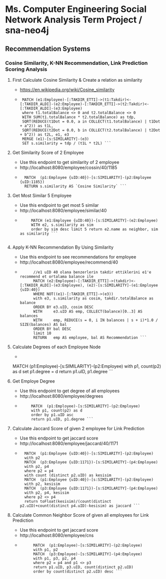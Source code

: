 # Ms. Computer Engineering Social Network Analysis Term Project / sna-neo4j

## Recommendation Systems
### Cosine Similarity, K-NN Recommendation, Link Prediction Scoring Analysis

1. First Calculate Cosine Similarity & Create a relation as similarity
    * https://en.wikipedia.org/wiki/Cosine_similarity
    * ```//totalBalance 0 olmayanlardan e1 in takdir ettiklerini takdir edenler arasida similarity olusturan query
       MATCH (e1:Employee)-[:TAKDIR_ETTI]->(t1:Takdir)<-[:TAKDIR_ALDI]-(e2:Employee)-[:TAKDIR_ETTI]->(t2:Takdir)<-[:TAKDIR_ALDI]-(e3:Employee)
       where t1.totalBalance <> 0 and t2.totalBalance <> 0
       WITH SUM(t1.totalBalance * t2.totalBalance) as tdp,
       SQRT(REDUCE(t1Dot = 0.0, a in COLLECT(t1.totalBalance) | t1Dot + a^2)) as t1L,
       SQRT(REDUCE(t2Dot = 0.0, b in COLLECT(t2.totalBalance) | t2Dot + b^2)) as t2L, e1, e3
       MERGE (e1)-[s:SIMILARITY]-(e3)
       SET s.similarity = tdp / (t1L * t2L) ```

2. Get Similarity Score of 2 Employee
    * Use this endpoint to get similarity of 2 employee
    * http://localhost:8080/employee/cossin/40/1185
    * ``` //uid ye gore 2 kullanicinin cosine similartysini verir
        MATCH  (p1:Employee {uID:40})-[s:SIMILARITY]-(p2:Employee {uID:1185})
        RETURN s.similarity AS `Cosine Similarity` ```

3. Get Most Similar 5 Employee
    * Use this endpoint to get most 5 similar
    * http://localhost:8080/employee/similar/40
    * ```//similarity hesabina gore 40 id li kullaniciya benzer kullanicilari getirir
           MATCH (e1:Employee {uID:40})-[s:SIMILARITY]-(e2:Employee)
           WITH e2, s.similarity as sim
           order by sim desc limit 5 return e2.name as neighbor, sim as similarity ```


4. Apply K-NN Recommendation By Using Similarity
    * Use this endpoint to see recommendations for employee
    * http://localhost:8080/employee/recommend/40
    * ``` //k-nn recommendation
            //e1 uID 40 olana benzerlerin takdir ettiklerini e1'e recommend et ortalama balance ile
            MATCH (e2:Employee)-[:TAKDIR_ETTI]->(takdir)<-[:TAKDIR_ALDI]-(e3:Employee), (e2)-[s:SIMILARITY]-(e1:Employee {uID:40})
            WHERE NOT((e1)-[:TAKDIR_ETTI]->(e3))
            with e3, s.similarity as cosim, takdir.totalBalance as balance
            ORDER BY e3.uID, cosim DESC
            WITH 	 e3.uID AS emp, COLLECT(balance)[0..3] AS balances
            WITH 	 emp, REDUCE(s = 0, i IN balances | s + i)*1.0 / SIZE(balances) AS bal
            ORDER BY bal DESC
            limit 10
            RETURN 	 emp AS employee, bal AS Recommendation ```

5. Calculate Degrees of each Employee Node
    * ``` //set degree, number similar employees (neighbours) = degree of this employee
    MATCH  (p1:Employee)-[s:SIMILARITY]-(p2:Employee)
    with p1, count(p2) as d
    set p1.degree = d
    return p1.uID, p1.degree ```

6. Get Employe Degree
    * Use this endpoint to get degree of all employees
    * http://localhost:8080/employee/degrees
    * ```//employee ve onun degreesi
           MATCH  (p1:Employee)-[s:SIMILARITY]-(p2:Employee)
           with p1, count(p2) as d
           order by p1.uID asc
           return p1.uID, p1.degree ```

7. Calculate Jaccard Score of given 2 employee for Link Prediction
    * Use this endpoint to get jaccard score
    * http://localhost:8080/employee/jaccard/40/1171
    * ``` //link prediction 2 employee'nin jaccard index score u
        MATCH  (p1:Employee {uID:40})-[s:SIMILARITY]-(p2:Employee)
        with p2
        MATCH  (p3:Employee {uID:1171})-[s:SIMILARITY]-(p4:Employee)
        with p2, p4
        where p2 = p4
        with count (distinct p2.uID) as kesisim
        MATCH  (p1:Employee {uID:40})-[s:SIMILARITY]-(p2:Employee)
        with p2, kesisim
        MATCH  (p3:Employee {uID:1171})-[s:SIMILARITY]-(p4:Employee)
        with p2, p4, kesisim
        where p2 <> p4
        return toFloat(kesisim)/(count(distinct p2.uID)+count(distinct p4.uID)-kesisim) as jaccard ```

8. Calculate Common Neighbor Score of given all employees for Link Prediction
   * Use this endpoint to get jaccard score
   * http://localhost:8080/employee/cns
   * ``` //link prediction common neighbour score
           MATCH  (p1:Employee)-[s:SIMILARITY]-(p2:Employee)
           with p1, p2
           MATCH  (p3:Employee)-[s:SIMILARITY]-(p4:Employee)
           with p1, p3, p2, p4
           where p2 = p4 and p1 <> p3
           return p1.uID, p3.uID, count(distinct p2.uID)
           order by count(distinct p2.uID) desc ```




